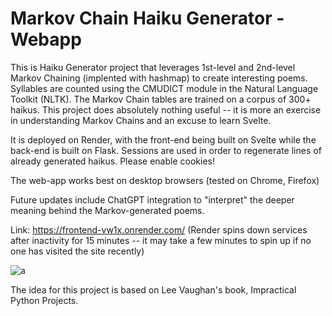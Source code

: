 # Markov Chain Haiku Generator - Webapp
This is Haiku Generator project that leverages 1st-level and 2nd-level Markov Chaining (implented with hashmap) to create interesting poems.
Syllables are counted using the CMUDICT module in the Natural Language Toolkit (NLTK). The Markov Chain tables are trained on a corpus of 300+ haikus.
This project does absolutely nothing useful -- it is more an exercise in understanding Markov Chains and an excuse to learn Svelte.

It is deployed on Render, with the front-end being built on Svelte while the back-end is built on Flask. 
Sessions are used in order to regenerate lines of already generated haikus. Please enable cookies! 

The web-app works best on desktop browsers (tested on Chrome, Firefox)

Future updates include ChatGPT integration to "interpret" the deeper meaning behind the Markov-generated poems.

Link: https://frontend-vw1x.onrender.com/ (Render spins down services after inactivity for 15 minutes -- it may take a few minutes to spin up if no one has visited the site recently)

![a](https://github.com/kevinluk1/HaikuGenerator/assets/71728686/5a20d0a3-b71d-49e4-be94-6cdc179ddcd4)


The idea for this project is based on Lee Vaughan's book, Impractical Python Projects. 


